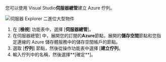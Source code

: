 您可以使用 Visual Studio**伺服器總管**建立 Azure 佇列。

![伺服器 Explorer 二進位大型物件][Image1]

1. 在 [**檢視**] 功能表中，選擇 [**伺服器總管**]。
2. 在伺服器總管] 中，展開您的訂閱的**Azure**節點，展開的**儲存空間**節點和您指定連線的 Azure 儲存體服務中的儲存空間帳戶的節點。
3. 選取 [**佇列**] 節點，然後從操作功能表中選擇 [**建立佇列**。
4. 輸入佇列中的名稱，然後選擇**[確定**]。   


[Image1]: ./media/vs-create-queue-in-server-explorer/vs-storage-queues-create-in-server-explorer.png
